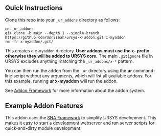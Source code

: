 ## Quick Instructions

Clone this repo into your `_ur_addons` directory as follows:
```
cd _ur_addons
git clone -b main --depth 1 --single-branch https://github.com/dsriseah/ursys-x-addon.git x-myaddon
rm -fr x-myaddon/.git/
```

This creates a `x-myaddon` directory. **User addons must use the `x-` prefix otherwise they will be added to URSYS core.** The main `.gitignore` file in URSYS excludes anything matching the `_ur_addons/x-*` pattern.

You can then run the addon from the `_ur` directory using the **ur** command-line script without any arguments, which will list all available
addons. For this example, running **ur x-myaddon** will run the addon.

See [Addon Framework](https://github.com/dsriseah/ursys/wiki/URSYS-Addons-Framework) for more information about the addon system.

## Example Addon Features

This addon uses the [SNA Framework](https://github.com/dsriseah/ursys/wiki/Overview-of-SNA) to simplify URSYS development. This makes it easy to start a development webserver and run server scripts for quick-and-dirty module development.




